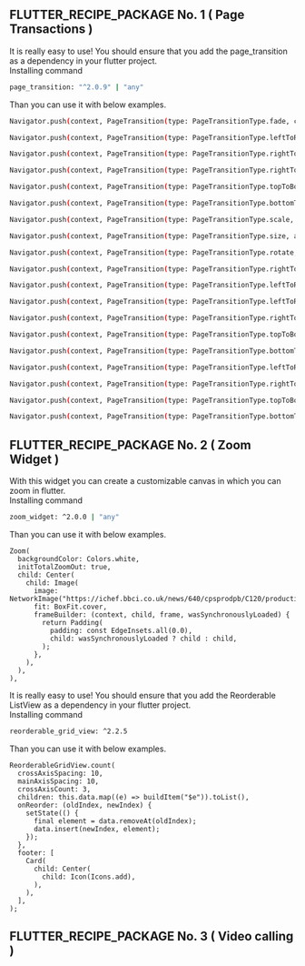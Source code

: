 ## FLUTTER_RECIPE_PACKAGE No. 1 ( Page Transactions )
It is really easy to use! You should ensure that you add the page_transition as a dependency in your flutter project.
<br>Installing command
```bash
page_transition: "^2.0.9" | "any"
```
Than you can use it with below examples.
```bash
Navigator.push(context, PageTransition(type: PageTransitionType.fade, child: DetailScreen()));

Navigator.push(context, PageTransition(type: PageTransitionType.leftToRight, child: DetailScreen()));

Navigator.push(context, PageTransition(type: PageTransitionType.rightToLeft, child: DetailScreen()));

Navigator.push(context, PageTransition(type: PageTransitionType.rightToLeft, child: DetailScreen(), isIos: true));

Navigator.push(context, PageTransition(type: PageTransitionType.topToBottom, child: DetailScreen()));

Navigator.push(context, PageTransition(type: PageTransitionType.bottomToTop, child: DetailScreen()));

Navigator.push(context, PageTransition(type: PageTransitionType.scale, alignment: Alignment.bottomCenter, child: DetailScreen()));

Navigator.push(context, PageTransition(type: PageTransitionType.size, alignment: Alignment.bottomCenter, child: DetailScreen()));

Navigator.push(context, PageTransition(type: PageTransitionType.rotate, duration: Duration(second: 1), child: DetailScreen()));

Navigator.push(context, PageTransition(type: PageTransitionType.rightToLeftWithFade, child: DetailScreen()));

Navigator.push(context, PageTransition(type: PageTransitionType.leftToRightWithFade, child: DetailScreen()));

Navigator.push(context, PageTransition(type: PageTransitionType.leftToRightJoined, child: DetailScreen(), childCurrent: this));

Navigator.push(context, PageTransition(type: PageTransitionType.rightToLeftJoined, child: DetailScreen(), childCurrent: this));

Navigator.push(context, PageTransition(type: PageTransitionType.topToBottomJoined, child: DetailScreen(), childCurrent: this));

Navigator.push(context, PageTransition(type: PageTransitionType.bottomToTopJoined, child: DetailScreen(), childCurrent: this));

Navigator.push(context, PageTransition(type: PageTransitionType.leftToRightPop, child: DetailScreen(), childCurrent: this));

Navigator.push(context, PageTransition(type: PageTransitionType.rightToLeftPop, child: DetailScreen(), childCurrent: this));

Navigator.push(context, PageTransition(type: PageTransitionType.topToBottomPop, child: DetailScreen(), childCurrent: this));

Navigator.push(context, PageTransition(type: PageTransitionType.bottomToTopPop, child: DetailScreen(), childCurrent: this));
```

## FLUTTER_RECIPE_PACKAGE No. 2 ( Zoom Widget )
With this widget you can create a customizable canvas in which you can zoom in flutter.
<br>Installing command
```bash
zoom_widget: ^2.0.0 | "any"
```
Than you can use it with below examples.
```
Zoom(
  backgroundColor: Colors.white,
  initTotalZoomOut: true,
  child: Center(
    child: Image(
      image: NetworkImage("https://ichef.bbci.co.uk/news/640/cpsprodpb/C120/production/_104304494_mediaitem104304493.jpg"),
      fit: BoxFit.cover,
      frameBuilder: (context, child, frame, wasSynchronouslyLoaded) {
        return Padding(
          padding: const EdgeInsets.all(0.0),
          child: wasSynchronouslyLoaded ? child : child,
        );
      },
    ),
  ),
),
```
It is really easy to use! You should ensure that you add the Reorderable ListView as a dependency in your flutter project.
<br>Installing command
```bash
reorderable_grid_view: ^2.2.5
```
Than you can use it with below examples.
```
ReorderableGridView.count(
  crossAxisSpacing: 10,
  mainAxisSpacing: 10,
  crossAxisCount: 3,
  children: this.data.map((e) => buildItem("$e")).toList(),
  onReorder: (oldIndex, newIndex) {
    setState(() {
      final element = data.removeAt(oldIndex);
      data.insert(newIndex, element);
    });
  },
  footer: [
    Card(
      child: Center(
        child: Icon(Icons.add),
      ),
    ),
  ],
);
```
## FLUTTER_RECIPE_PACKAGE No. 3 ( Video calling )
